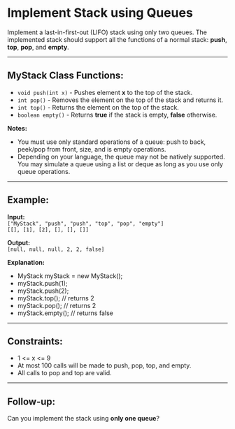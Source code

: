 # Implement Stack using Queues

Implement a last-in-first-out (LIFO) stack using only two queues. The implemented stack should support all the functions of a normal stack: **push**, **top**, **pop**, and **empty**.

---

## MyStack Class Functions:

- `void push(int x)` - Pushes element **x** to the top of the stack.
- `int pop()` - Removes the element on the top of the stack and returns it.
- `int top()` - Returns the element on the top of the stack.
- `boolean empty()` - Returns **true** if the stack is empty, **false** otherwise.

**Notes:**

- You must use only standard operations of a queue: push to back, peek/pop from front, size, and is empty operations.
- Depending on your language, the queue may not be natively supported. You may simulate a queue using a list or deque as long as you use only queue operations.

---

## Example:

**Input:**  
`["MyStack", "push", "push", "top", "pop", "empty"]`  
`[[], [1], [2], [], [], []]`

**Output:**  
`[null, null, null, 2, 2, false]`

**Explanation:**

- MyStack myStack = new MyStack();
- myStack.push(1);
- myStack.push(2);
- myStack.top(); // returns 2
- myStack.pop(); // returns 2
- myStack.empty(); // returns false

---

## Constraints:

- 1 <= x <= 9
- At most 100 calls will be made to push, pop, top, and empty.
- All calls to pop and top are valid.

---

## Follow-up:

Can you implement the stack using **only one queue**?
